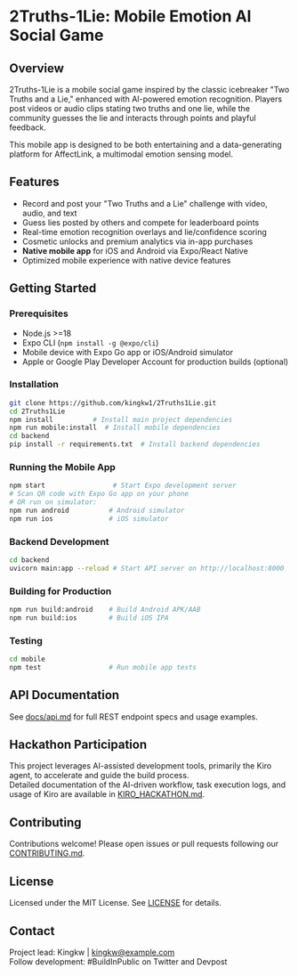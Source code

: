 # 2Truths-1Lie: Mobile Emotion AI Social Game

## Overview
2Truths-1Lie is a mobile social game inspired by the classic icebreaker "Two Truths and a Lie," enhanced with AI-powered emotion recognition. Players post videos or audio clips stating two truths and one lie, while the community guesses the lie and interacts through points and playful feedback.

This mobile app is designed to be both entertaining and a data-generating platform for AffectLink, a multimodal emotion sensing model.

## Features
- Record and post your "Two Truths and a Lie" challenge with video, audio, and text
- Guess lies posted by others and compete for leaderboard points
- Real-time emotion recognition overlays and lie/confidence scoring
- Cosmetic unlocks and premium analytics via in-app purchases
- **Native mobile app** for iOS and Android via Expo/React Native
- Optimized mobile experience with native device features

## Getting Started

### Prerequisites
- Node.js >=18
- Expo CLI (`npm install -g @expo/cli`)
- Mobile device with Expo Go app or iOS/Android simulator
- Apple or Google Play Developer Account for production builds (optional)

### Installation
```bash
git clone https://github.com/kingkw1/2Truths1Lie.git
cd 2Truths1Lie
npm install          # Install main project dependencies
npm run mobile:install  # Install mobile dependencies
cd backend
pip install -r requirements.txt  # Install backend dependencies
```

### Running the Mobile App  
```bash
npm start                 # Start Expo development server
# Scan QR code with Expo Go app on your phone
# OR run on simulator:
npm run android          # Android simulator  
npm run ios              # iOS simulator
```

### Backend Development
```bash
cd backend
uvicorn main:app --reload # Start API server on http://localhost:8000
```

### Building for Production
```bash
npm run build:android    # Build Android APK/AAB
npm run build:ios        # Build iOS IPA
```

### Testing
```bash
cd mobile
npm test                 # Run mobile app tests
```

## API Documentation
See [docs/api.md](docs/api.md) for full REST endpoint specs and usage examples.

## Hackathon Participation
This project leverages AI-assisted development tools, primarily the Kiro agent, to accelerate and guide the build process.  
Detailed documentation of the AI-driven workflow, task execution logs, and usage of Kiro are available in [KIRO_HACKATHON.md](KIRO_HACKATHON.md).

## Contributing
Contributions welcome! Please open issues or pull requests following our [CONTRIBUTING.md](CONTRIBUTING.md).

## License
Licensed under the MIT License. See [LICENSE](LICENSE) for details.

## Contact  
Project lead: Kingkw | kingkw@example.com  
Follow development: #BuildInPublic on Twitter and Devpost